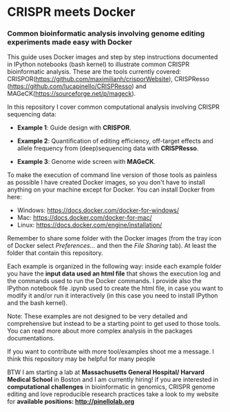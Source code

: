 # CRISPR meets Docker
### Common bioinformatic analysis involving genome editing experiments made easy with Docker


This guide uses Docker images and step by step instructions documented in IPython notebooks (bash kernel) to illustrate common CRISPR bioinformatic analysis. These are the tools currently covered: CRISPOR(https://github.com/maximilianh/crisporWebsite), CRISPResso (https://github.com/lucapinello/CRISPResso) and MAGeCK(https://sourceforge.net/p/mageck).

In this repository I cover common computational analysis involving CRISPR sequencing data:

- **Example 1**: Guide design with **CRISPOR**.

- **Example 2**: Quantification of editing efficiency, off-target effects and allele frequency from (deep)sequencing data with **CRISPResso**.

- **Example 3**: Genome wide screen with **MAGeCK**.

To make the execution of command line version of those tools as painless as possible I have created Docker images, so you don't have to install anything on your machine except for Docker. You can install Docker from here:

- Windows: https://docs.docker.com/docker-for-windows/
- Mac: https://docs.docker.com/docker-for-mac/
- Linux: https://docs.docker.com/engine/installation/

Remember to share some folder with the Docker images (from the tray icon of Docker select *Preferences...* and then the *File Sharing* tab). At least the folder that contain this repository.

Each example is organized in the following way: inside each example folder you have the **input data used an html file** that shows the execution log and the commands used to run the Docker commands. I provide also the IPython notebook file .ipynb used to create the html file, in case you want to modify it and/or run it interactively  (in this case you need to install IPython and the bash kernel).

Note: These examples are not designed to be very detailed and comprehensive but instead to be a starting point to get used to those tools. You can read more about more complex analysis in the packages documentations.

If you want to contribute with more tool/examples shoot me a message. I think this repository may be helpful for many people

BTW I am starting a lab at **Massachusetts General Hospital/ Harvard Medical School** in Boston and I am currently hiring! if you are interested in **computational challenges** in bioinformatic in genomics, CRISPR genome editing and love reproducible research practices take a look to my website for **available positions: http://pinellolab.org**
